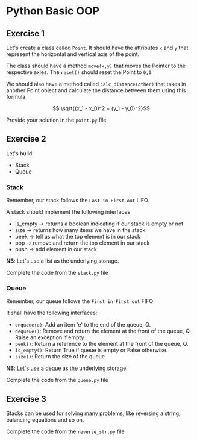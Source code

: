 # Python Basic OOP

## Exercise 1
Let's create a class called `Point`. It should have the attributes `x` and `y` that represent the horizontal and vertical axis of the point.

The class should have a method `move(x,y)` that moves the Pointer to the respective axies. The `reset()` should reset the Point to `0,0`.

We should also have a method called `calc_distance(other)` that takes in another Point object and calculate the distance between them using this formula

$$ \sqrt{(x_1 - x_0)^2 + (y_1 - y_0)^2}$$

Provide your solution in the `point.py` file

## Exercise 2
Let's build
- Stack
- Queue

### Stack

Remember, our stack follows the `Last in First out` LIFO.

A stack should implement the following interfaces 
- is_empty -> returns a boolean indicating if our stack is empty or not
- size     -> returns how many items we have in the stack
- peek     -> tell us what the top element is in our stack
- pop      -> remove and return the top element in our stack
- push     -> add element in our stack

**NB**: Let's use a list as the underlying storage.

Complete the code from the `stack.py` file

### Queue

Remember, our queue follows the `First in First out` FIFO

It shall have the following interfaces:
- `enqueue(e)`: Add an item 'e' to the end of the queue, Q.
- `dequeue()`: Remove and return the element at the front of the queue, Q. Raise an exception if empty
- `peek()`: Return a reference to the element at the front of the queue, Q.
- `is_empty()`: Return True if queue is empty or False otherwise.
- `size()`: Return the size of the queue

**NB**: Let's use a [deque](https://docs.python.org/3/library/collections.html#collections.deque) as the underlying storage.

Complete the code from the `queue.py` file

## Exercise 3
Stacks can be used for solving many problems, like reversing a string, balancing equations and so on.

Complete the code from the `reverse_str.py` file